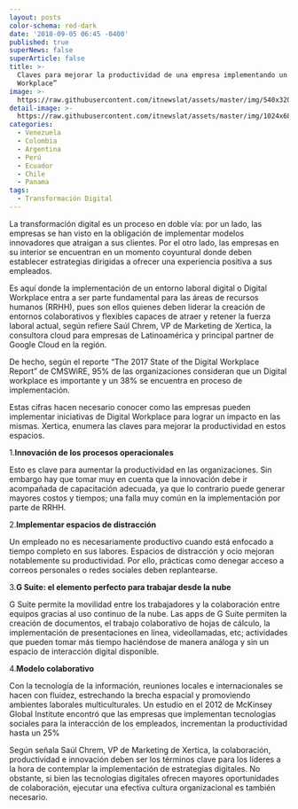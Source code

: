 ```yaml
---
layout: posts
color-schema: red-dark
date: '2018-09-05 06:45 -0400'
published: true
superNews: false
superArticle: false
title: >-
  Claves para mejorar la productividad de una empresa implementando un “Digital
  Workplace”
image: >-
  https://raw.githubusercontent.com/itnewslat/assets/master/img/540x320/Empleo-p.jpg
detail-image: >-
  https://raw.githubusercontent.com/itnewslat/assets/master/img/1024x680/Empleo-g.jpg
categories:
  - Venezuela
  - Colombia
  - Argentina
  - Perú
  - Ecuador
  - Chile
  - Panama
tags:
  - Transformación Digital
---
```

La transformación digital es un proceso en doble vía: por un lado, las empresas se han visto en la obligación de implementar modelos innovadores que atraigan a sus clientes. Por el otro lado, las empresas en su interior se encuentran en un momento coyuntural donde deben establecer estrategias dirigidas a ofrecer una experiencia positiva a sus empleados. 

Es aquí donde la implementación de un entorno laboral digital o Digital Workplace entra a ser parte fundamental para las áreas de recursos humanos (RRHH), pues son ellos quienes deben liderar la creación de entornos colaborativos y flexibles capaces de atraer y retener la fuerza laboral actual, según refiere Saúl Chrem, VP de Marketing de Xertica, la consultora cloud para empresas de Latinoamérica y principal partner de Google Cloud en la región.

De hecho, según el reporte “The 2017 State of the Digital Workplace Report” de CMSWiRE, 95% de las organizaciones consideran que un Digital workplace es importante y un 38% se encuentra en proceso de implementación.

Estas cifras hacen necesario conocer como las empresas pueden implementar iniciativas de Digital Workplace para lograr un impacto en las mismas. Xertica, enumera las claves para mejorar la productividad en estos espacios. 

1.**Innovación de los procesos operacionales**

Esto es clave para aumentar la productividad en las organizaciones. Sin embargo hay que tomar muy en cuenta que la innovación debe ir acompañada de capacitación adecuada, ya que lo contrario puede generar 
mayores costos y tiempos; una falla muy común en la implementación por parte de RRHH. 

2.**Implementar espacios de distracción**

Un empleado no es necesariamente productivo cuando está enfocado a tiempo completo en sus labores. Espacios de distracción y ocio mejoran notablemente su productividad. Por ello, prácticas como denegar 
acceso a correos personales o redes sociales deben replantearse.

3.**G Suite: el elemento perfecto para trabajar desde la nube** 

G Suite permite la movilidad entre los trabajadores y la colaboración entre equipos gracias al uso continuo de la nube. Las apps de G Suite permiten la creación de documentos, el trabajo colaborativo de hojas de cálculo, la implementación de presentaciones en línea, videollamadas, etc; actividades que pueden tomar más tiempo haciéndose de manera análoga y sin un espacio de interacción digital disponible. 

4.**Modelo colaborativo** 

Con la tecnología de la información, reuniones locales e internacionales se hacen con fluidez, estrechando la brecha espacial y promoviendo ambientes laborales multiculturales. Un estudio en el 2012 de McKinsey Global Institute encontró que las empresas que implementan tecnologías sociales para la interacción de los empleados, incrementan la productividad hasta un 25%

Según señala Saúl Chrem, VP de Marketing de Xertica, la colaboración, productividad e innovación deben ser los términos clave para los líderes a la hora de contemplar la implementación de estrategias digitales. No obstante, si bien las tecnologías digitales ofrecen mayores oportunidades de colaboración, ejecutar una efectiva cultura organizacional es también necesario.
